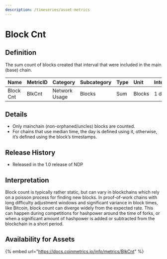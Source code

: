 ```yaml
---
description: /timeseries/asset-metrics
---
```


# Block Cnt

## Definition

The sum count of blocks created that interval that were included in the main \(base\) chain.

| Name | MetricID | Category | Subcategory | Type | Unit | Interval |
| :--- | :--- | :--- | :--- | :--- | :--- | :--- |
| Block Cnt | BlkCnt | Network Usage | Blocks | Sum | Blocks | 1 day |

## Details

* Only mainchain \(non-orphaned/uncles\) blocks are counted.
* For chains that use median time, the day is defined using it, otherwise, it’s defined using the block’s timestamps.

## Release History

* Released in the 1.0 release of NDP

## Interpretation

Block count is typically rather static, but can vary in blockchains which rely on a poisson process for finding new blocks. In proof-of-work chains with long difficulty adjustment windows and significant variance in block times, like Bitcoin, block count can diverge widely from the expected rate. This can happen during competitions for hashpower around the time of forks, or when a significant amount of hashpower is added or subtracted from the blockchain in a short period.

## Availability for Assets

{% embed url="https://docs.coinmetrics.io/info/metrics/BlkCnt" %}

